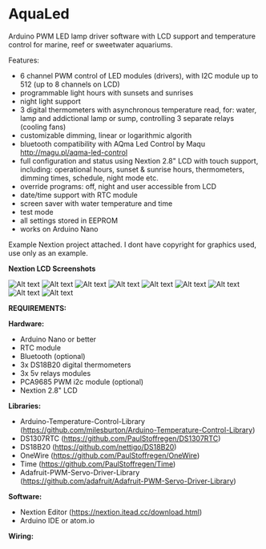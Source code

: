 # AquaLed

Arduino PWM LED lamp driver software with LCD support and temperature control for marine, reef or sweetwater aquariums.

Features:
- 6 channel PWM control of LED modules (drivers), with I2C module up to 512 (up to 8 channels on LCD)
- programmable light hours with sunsets and sunrises
- night light support
- 3 digital thermometers with asynchronous temperature read, for: water, lamp and addictional lamp or sump, controlling 3 separate  relays (cooling fans)
- customizable dimming, linear or logarithmic algorith
- bluetooth compatibility with AQma Led Control by Maqu http://magu.pl/aqma-led-control
- full configuration and status using Nextion 2.8" LCD with touch support, including: operational hours, sunset & sunrise hours, thermometers, dimming times, schedule, night mode etc.
- override programs: off, night and user accessible from LCD
- date/time support with RTC module
- screen saver with water temperature and time
- test mode
- all settings stored in EEPROM
- works on Arduino Nano

Example Nextion project attached. I dont have copyright for graphics used, use only as an example.

**Nextion LCD Screenshots**
 
![Alt text](http://pifpaf.pl/ftp/aqualed/ssen/0.jpg "AquaLed")
![Alt text](http://pifpaf.pl/ftp/aqualed/ssen/1.jpg "AquaLed")
![Alt text](http://pifpaf.pl/ftp/aqualed/ssen/2.jpg "AquaLed")
![Alt text](http://pifpaf.pl/ftp/aqualed/ssen/9.jpg "AquaLed")
![Alt text](http://pifpaf.pl/ftp/aqualed/ssen/3.jpg "AquaLed")
![Alt text](http://pifpaf.pl/ftp/aqualed/ssen/4.jpg "AquaLed")
![Alt text](http://pifpaf.pl/ftp/aqualed/ssen/5.jpg "AquaLed")
![Alt text](http://pifpaf.pl/ftp/aqualed/ssen/6.jpg "AquaLed")
![Alt text](http://pifpaf.pl/ftp/aqualed/ssen/7.jpg "AquaLed")

**REQUIREMENTS:**

**Hardware:**
- Arduino Nano or better
- RTC module 
- Bluetooth (optional)
- 3x DS18B20 digital thermometers 
- 3x 5v relays modules
- PCA9685 PWM i2c module (optional)
- Nextion 2.8" LCD

**Libraries:**
- Arduino-Temperature-Control-Library (https://github.com/milesburton/Arduino-Temperature-Control-Library) 
- DS1307RTC (https://github.com/PaulStoffregen/DS1307RTC)
- DS18B20 (https://github.com/nettigo/DS18B20)
- OneWire (https://github.com/PaulStoffregen/OneWire)
- Time (https://github.com/PaulStoffregen/Time)
- Adafruit-PWM-Servo-Driver-Library (https://github.com/adafruit/Adafruit-PWM-Servo-Driver-Library)

**Software:**
- Nextion Editor (https://nextion.itead.cc/download.html)
- Arduino IDE or atom.io
 
**Wiring:**




